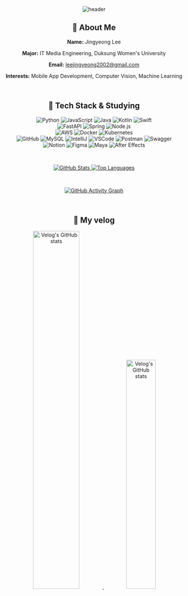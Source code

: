 <div align="center">
  <img src="https://capsule-render.vercel.app/api?type=waving&color=timeGradient&text=Welcome%20to%20Jingyeong's%20GitHub&animation=twinkling&fontSize=25&fontAlignY=40&fontAlign=50&height=200" alt="header" />
</div>

<h2 align="center">🐥 About Me</h2>
<div align="center">
  <p><strong>Name:</strong> Jingyeong Lee</p>
  <p><strong>Major:</strong> IT Media Engineering, Duksung Women's University</p>
  <p><strong>Email:</strong> <a href="mailto:leejingyeong2002@gmail.com">leejingyeong2002@gmail.com</a></p>
  <p><strong>Interests:</strong> Mobile App Development, Computer Vision, Machine Learning</p>
</div>

&nbsp;

<h2 align="center">🔗 Tech Stack & Studying</h2>
<div align="center">
  <img src="https://img.shields.io/badge/Python-3776AB?style=flat-square&logo=python&logoColor=white" alt="Python" />
  <img src="https://img.shields.io/badge/JavaScript-F7DF1E?style=flat-square&logo=javascript&logoColor=black" alt="JavaScript" />
  <img src="https://img.shields.io/badge/Java-007396?style=flat-square&logo=java&logoColor=white" alt="Java" />
  <img src="https://img.shields.io/badge/Kotlin-0095D5?style=flat-square&logo=kotlin&logoColor=white" alt="Kotlin" />
  <img src="https://img.shields.io/badge/Swift-F05138?style=flat-square&logo=swift&logoColor=white" alt="Swift" />
</div>
<div align="center">
  <img src="https://img.shields.io/badge/FastAPI-009688?style=flat-square&logo=fastapi&logoColor=white" alt="FastAPI" />
  <img src="https://img.shields.io/badge/Spring-6DB33F?style=flat-square&logo=spring&logoColor=white" alt="Spring" />
  <img src="https://img.shields.io/badge/Node.js-339933?style=flat-square&logo=node.js&logoColor=white" alt="Node.js" />
</div>
<div align="center">
  <img src="https://img.shields.io/badge/AWS-232F3E?style=flat-square&logo=amazon-aws&logoColor=white" alt="AWS" />
  <img src="https://img.shields.io/badge/Docker-2496ED?style=flat-square&logo=docker&logoColor=white" alt="Docker" />
  <img src="https://img.shields.io/badge/Kubernetes-326CE5?style=flat-square&logo=kubernetes&logoColor=white" alt="Kubernetes" />
</div>
<div align="center">
  <img src="https://img.shields.io/badge/GitHub-181717?style=flat-square&logo=github&logoColor=white" alt="GitHub" />
  <img src="https://img.shields.io/badge/MySQL-4479A1?style=flat-square&logo=mysql&logoColor=white" alt="MySQL" />
  <img src="https://img.shields.io/badge/IntelliJ-000000?style=flat-square&logo=intellijidea&logoColor=white" alt="IntelliJ" />
  <img src="https://img.shields.io/badge/VS%20Code-007ACC?style=flat-square&logo=visualstudio&logoColor=white" alt="VSCode" />
  <img src="https://img.shields.io/badge/Postman-FF6C37?style=flat-square&logo=postman&logoColor=white" alt="Postman" />
  <img src="https://img.shields.io/badge/Swagger-85EA2D?style=flat-square&logo=swagger&logoColor=black" alt="Swagger" />
</div>
<div align="center">
  <img src="https://img.shields.io/badge/Notion-000000?style=flat-square&logo=notion&logoColor=white" alt="Notion" />
  <img src="https://img.shields.io/badge/Figma-F24E1E?style=flat-square&logo=figma&logoColor=white" alt="Figma" />
  <img src="https://img.shields.io/badge/Maya-000000?style=flat-square&logo=autodesk&logoColor=white" alt="Maya" />
  <img src="https://img.shields.io/badge/After%20Effects-9999FF?style=flat-square&logo=adobeaftereffects&logoColor=white" alt="After Effects" />
</div>

&nbsp;

<div align="center">
  <a href="https://github.com/alschlee">
    <img src="https://github-readme-stats.vercel.app/api?username=alschlee&theme=blue-green&show_icons=true" alt="GitHub Stats" />
  </a>
  <a href="https://github.com/alschlee">
    <img src="https://github-readme-stats.vercel.app/api/top-langs/?username=alschlee&theme=blue-green&layout=compact" alt="Top Languages" />
  </a>
  
  &nbsp;

  <a href="https://github.com/ashutosh00710/github-readme-activity-graph">
    <img src="https://github-readme-activity-graph.vercel.app/graph?username=alschlee&theme=github-compact" alt="GitHub Activity Graph" />
  </a>
</div>

&nbsp;

<h2 align="center">🔖 My velog </h2>
<div align="center">
  <a href="https://github.com/eungyeole/velog-readme-stats">
    <img width="50%" src="https://velog-readme-stats.vercel.app/api?name=leejk1072" alt="Velog's GitHub stats"/>
  </a>
  <a href="https://velog.io/@eungyeole">
    <img width="40%" src="https://velog-readme-stats.vercel.app/api/list?name=leejk1072" alt="Velog's GitHub stats"/>
  </a>
</div>
